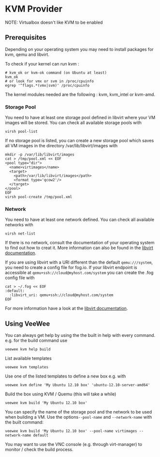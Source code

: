 # KVM Provider

NOTE: Virtualbox doesn't like KVM to be enabled

## Prerequisites

Depending on your operating system you may need to install packages for kvm,
qemu and libvirt.

To check if your kernel can run kvm :

    # kvm_ok or kvm-ok command (on Ubuntu at least)
    kvm_ok
    # or look for vmx or svm in /proc/cpuinfo
    egrep '^flags.*(vmx|svm)' /proc/cpuinfo

The kernel modules needed are the following : kvm, kvm_intel or kvm-amd.

### Storage Pool

You need to have at least one storage pool defined in libvirt where your VM
images will be stored. You can check all available storage pools with

    virsh pool-list

If no storage pool is listed, you can create a new storage pool which saves all
VM images in the directory /var/lib/libvirt/images with

    mkdir -p /var/lib/libvirt/images
    cat > /tmp/pool.xml << EOF
    <pool type="dir">
      <name>virtimages</name>
      <target>
        <path>/var/lib/libvirt/images</path>
        <format type='qcow2'/>
      </target>
    </pool>
    EOF
    virsh pool-create /tmp/pool.xml

### Network

You need to have at least one network defined. You can check all available
networks with

    virsh net-list

If there is no network, consult the documentation of your operating
system to find out how to creat it. More information can also be found in the
[libvirt documentation](http://libvirt.org/formatdomain.html#elementsNICS).

If you are using libvirt with a URI different than the default `qemu:///system`,
you need to create a config file for fog.io. If your libvirt endpoint is
accessible at `qemu+ssh://cloud@myhost.com/system` you can create the .fog config
file with

    cat > ~/.fog << EOF
    :default:
      :libvirt_uri: qemu+ssh://cloud@myhost.com/system
    EOF

For more information have a look at the
[libvirt documentation](http://libvirt.org/drvqemu.html#uris).

## Using VeeWee

You can always get help by using the the built in help with every command.
e.g. for the build command use

    veewee kvm help build

List available templates

    veewee kvm templates

Use one of the listed templates to define a new box e.g. with

    veewee kvm define 'My Ubuntu 12.10 box' 'ubuntu-12.10-server-amd64'

Build the box using KVM / Quemu (this will take a while)

    veewee kvm build 'My Ubuntu 12.10 box'

You can specify the name of the storage pool and the network to be used when
building a VM. Use the options`--pool-name` and `--network-name` with the built
command:

    veewee kvm build 'My Ubuntu 12.10 box' --pool-name virtimages --network-name default

You may want to use the VNC console (e.g. through virt-manager) to monitor /
check the build process.